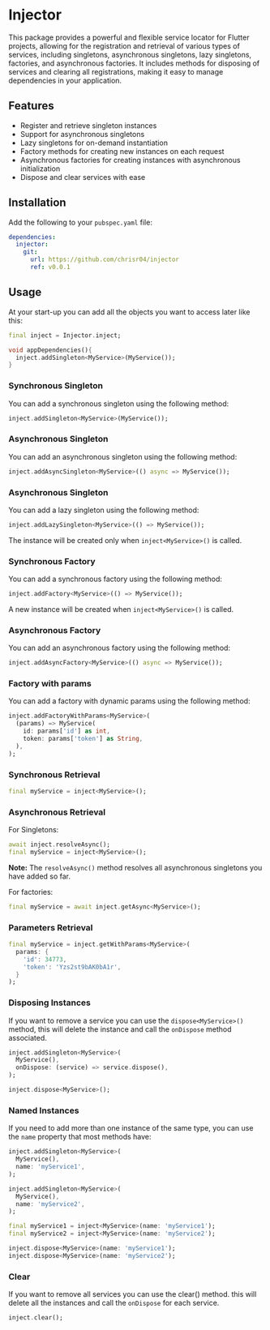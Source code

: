 # Injector

This package provides a powerful and flexible service locator for Flutter projects, allowing for the registration and retrieval of various types of services, including singletons, asynchronous singletons, lazy singletons, factories, and asynchronous factories. It includes methods for disposing of services and clearing all registrations, making it easy to manage dependencies in your application.

## Features

- Register and retrieve singleton instances
- Support for asynchronous singletons
- Lazy singletons for on-demand instantiation
- Factory methods for creating new instances on each request
- Asynchronous factories for creating instances with asynchronous initialization
- Dispose and clear services with ease

## Installation

Add the following to your `pubspec.yaml` file:

```yaml
dependencies:
  injector:
    git:
      url: https://github.com/chrisr04/injector
      ref: v0.0.1
```

## Usage
At your start-up you can add all the objects you want to access later like this:

```dart
final inject = Injector.inject;

void appDependencies(){
  inject.addSingleton<MyService>(MyService());
}
```

### Synchronous Singleton
You can add a synchronous singleton using the following method:
```dart
inject.addSingleton<MyService>(MyService());
```
### Asynchronous Singleton
You can add an asynchronous singleton using the following method:
```dart
inject.addAsyncSingleton<MyService>(() async => MyService());
```

### Asynchronous Singleton
You can add a lazy singleton using the following method:
```dart
inject.addLazySingleton<MyService>(() => MyService());
```
The instance will be created only when `inject<MyService>()` is called.

### Synchronous Factory
You can add a synchronous factory using the following method:
```dart
inject.addFactory<MyService>(() => MyService());
```
A new instance will be created when `inject<MyService>()` is called.

### Asynchronous Factory
You can add an asynchronous factory using the following method:

```dart
inject.addAsyncFactory<MyService>(() async => MyService());
```

### Factory with params
You can add a factory with dynamic params using the following method:

```dart
inject.addFactoryWithParams<MyService>(
  (params) => MyService(
    id: params['id'] as int,
    token: params['token'] as String,
  ),
);
```

### Synchronous Retrieval

```dart
final myService = inject<MyService>();
```

### Asynchronous Retrieval
For Singletons:

```dart
await inject.resolveAsync();
final myService = inject<MyService>();
```

**Note:** The `resolveAsync()` method resolves all asynchronous singletons you have added so far.

For factories:

```dart
final myService = await inject.getAsync<MyService>();
```

### Parameters Retrieval
```dart
final myService = inject.getWithParams<MyService>(
  params: {
    'id': 34773,
    'token': 'Yzs2st9bAK0bA1r',
  }
);
```

### Disposing Instances
If you want to remove a service you can use the `dispose<MyService>()` method, this will delete the instance and call the `onDispose` method associated.

```dart
inject.addSingleton<MyService>(
  MyService(),
  onDispose: (service) => service.dispose(),
);

inject.dispose<MyService>();
```

### Named Instances
If you need to add more than one instance of the same type, you can use the `name` property that most methods have:

```dart
inject.addSingleton<MyService>(
  MyService(), 
  name: 'myService1',
);

inject.addSingleton<MyService>(
  MyService(), 
  name: 'myService2',
);

final myService1 = inject<MyService>(name: 'myService1');
final myService2 = inject<MyService>(name: 'myService2');

inject.dispose<MyService>(name: 'myService1');
inject.dispose<MyService>(name: 'myService2');
```

### Clear
If you want to remove all services you can use the clear() method. this will delete all the instances and call the `onDispose` for each service.

```dart
inject.clear();
```
